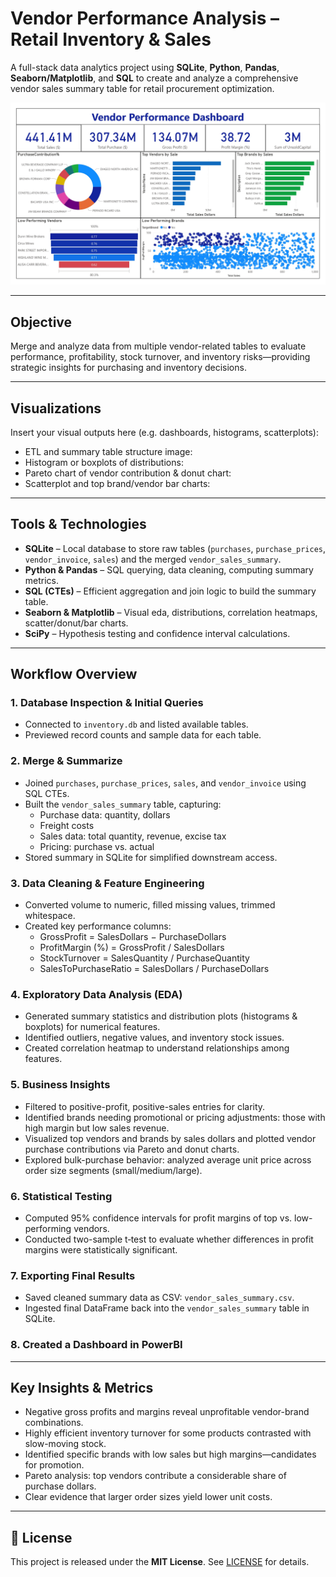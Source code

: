 # Vendor Performance Analysis – Retail Inventory & Sales

A full-stack data analytics project using **SQLite**, **Python**, **Pandas**, **Seaborn/Matplotlib**, and **SQL** to create and analyze a comprehensive vendor sales summary table for retail procurement optimization.

![Power BI Dashboard](PowerBIDashboard.jpg)

---

## Objective

Merge and analyze data from multiple vendor-related tables to evaluate performance, profitability, stock turnover, and inventory risks—providing strategic insights for purchasing and inventory decisions.

---

## Visualizations

Insert your visual outputs here (e.g. dashboards, histograms, scatterplots):

- ETL and summary table structure image:
- Histogram or boxplots of distributions:
- Pareto chart of vendor contribution & donut chart:
- Scatterplot and top brand/vendor bar charts:

---

## Tools & Technologies

- **SQLite** – Local database to store raw tables (`purchases`, `purchase_prices`, `vendor_invoice`, `sales`) and the merged `vendor_sales_summary`.
- **Python & Pandas** – SQL querying, data cleaning, computing summary metrics.
- **SQL (CTEs)** – Efficient aggregation and join logic to build the summary table.
- **Seaborn & Matplotlib** – Visual eda, distributions, correlation heatmaps, scatter/donut/bar charts.
- **SciPy** – Hypothesis testing and confidence interval calculations.

---

## Workflow Overview

### 1. Database Inspection & Initial Queries
- Connected to `inventory.db` and listed available tables.
- Previewed record counts and sample data for each table.

### 2. Merge & Summarize
- Joined `purchases`, `purchase_prices`, `sales`, and `vendor_invoice` using SQL CTEs.
- Built the `vendor_sales_summary` table, capturing:
  - Purchase data: quantity, dollars
  - Freight costs
  - Sales data: total quantity, revenue, excise tax
  - Pricing: purchase vs. actual
- Stored summary in SQLite for simplified downstream access.

### 3. Data Cleaning & Feature Engineering
- Converted volume to numeric, filled missing values, trimmed whitespace.
- Created key performance columns:
  - GrossProfit = SalesDollars − PurchaseDollars
  - ProfitMargin (%) = GrossProfit / SalesDollars
  - StockTurnover = SalesQuantity / PurchaseQuantity
  - SalesToPurchaseRatio = SalesDollars / PurchaseDollars

### 4. Exploratory Data Analysis (EDA)
- Generated summary statistics and distribution plots (histograms & boxplots) for numerical features.
- Identified outliers, negative values, and inventory stock issues.
- Created correlation heatmap to understand relationships among features.

### 5. Business Insights
- Filtered to positive-profit, positive-sales entries for clarity.
- Identified brands needing promotional or pricing adjustments: those with high margin but low sales revenue.
- Visualized top vendors and brands by sales dollars and plotted vendor purchase contributions via Pareto and donut charts.
- Explored bulk-purchase behavior: analyzed average unit price across order size segments (small/medium/large).

### 6. Statistical Testing
- Computed 95% confidence intervals for profit margins of top vs. low-performing vendors.
- Conducted two-sample t‑test to evaluate whether differences in profit margins were statistically significant.

### 7. Exporting Final Results
- Saved cleaned summary data as CSV: `vendor_sales_summary.csv`.
- Ingested final DataFrame back into the `vendor_sales_summary` table in SQLite.

### 8. Created a Dashboard in PowerBI

---

## Key Insights & Metrics

- Negative gross profits and margins reveal unprofitable vendor-brand combinations.
- Highly efficient inventory turnover for some products contrasted with slow-moving stock.
- Identified specific brands with low sales but high margins—candidates for promotion.
- Pareto analysis: top vendors contribute a considerable share of purchase dollars.
- Clear evidence that larger order sizes yield lower unit costs.

---

## 🧾 License

This project is released under the **MIT License**. See [LICENSE](LICENSE) for details.
